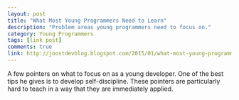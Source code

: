 ```yaml
---
layout: post
title: "What Most Young Programmers Need to Learn"
description: "Problem areas young programmers need to focus on."
category: Young Programmers
tags: [link post]
comments: true
link: http://joostdevblog.blogspot.com/2015/01/what-most-young-programmers-need-to.html
---
```


A few pointers on what to focus on as a young developer. One of the best tips he gives is to develop self-discipline. These pointers are particularly hard to teach in a way that they are immediately applied.
